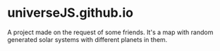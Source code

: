 # universeJS.github.io
A project made on the request of some friends. 
It's a map with random generated solar systems with different planets in them.
